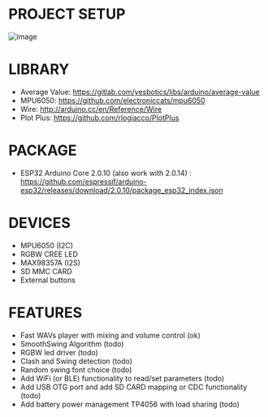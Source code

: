 # PROJECT SETUP

![image](https://github.com/biccius/ESP32_S3_lightsaber/assets/27350014/1fb1ac1a-8852-4372-acda-7008b178101b)


# LIBRARY
- Average Value: https://gitlab.com/yesbotics/libs/arduino/average-value
- MPU6050: https://github.com/electroniccats/mpu6050
- Wire: http://arduino.cc/en/Reference/Wire
- Plot Plus: https://github.com/rlogiacco/PlotPlus

# PACKAGE
- ESP32 Arduino Core 2.0.10 (also work with 2.0.14) : https://github.com/espressif/arduino-esp32/releases/download/2.0.10/package_esp32_index.json

# DEVICES
- MPU6050 (I2C)
- RGBW CREE LED
- MAX98357A (I2S)
- SD MMC CARD
- External buttons

# FEATURES
- Fast WAVs player with mixing and volume control (ok)
- SmoothSwing Algorithm (todo)
- RGBW led driver (todo)
- Clash and Swing detection (todo)
- Random swing font choice (todo)
- Add WiFi (or BLE) functionality to read/set parameters (todo)
- Add USB OTG port and add SD CARD mapping or CDC functionality (todo)
- Add battery power management TP4056 with load sharing (todo)

   

  
